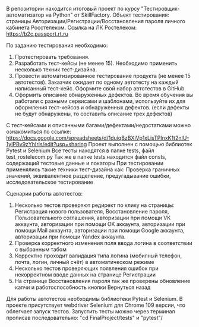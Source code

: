 В репозитории находится итоговый проект по курсу "Тестировщик-автоматизатор на Python" от SkillFactory. Объект тестирования: страницы Авторизации/Регистрации/Восстановления пароля личного кабинета Росстелеком. Ссылка на ЛК Ростелеком: https://b2c.passport.rt.ru

По заданию тестирования необходимо:

1. Протестировать требования.
2. Разработать тест-кейсы (не менее 15). Необходимо применить несколько техник тест-дизайна.
3. Провести автоматизированное тестирование продукта (не менее 15 автотестов). Заказчик ожидает по одному автотесту на каждый написанный тест-кейс. Оформите свой набор автотестов в GitHub.
4. Оформить описание обнаруженных дефектов. Во время обучения вы работали с разными сервисами и шаблонами, используйте их для оформления тест-кейсов и обнаруженных дефектов. (если дефекты не будут обнаружены, то составить описание трех дефектов)



С тест-кейсами и описанными багами/дефектами/недостатками можно ознакомиться по ссылке: https://docs.google.com/spreadsheets/d/1duiqBzBXiVp1xLisTPInxK1t2nIU-1yIPBv9zYhIris/edit?usp=sharing
Проект выполнен с помощью библиотек Pytest и Selenium
Все тесты находятся в папке tests, файл test_rostelecom.py
Так же в папке tests находится файл consts, содержащий тестовые данные и локаторы
При тестировании применялись такие техники тест-дизайна как: Проверка граничных значений, эквивалентное разделение, предугадывание ошибки, исследовательское тестирование



Сценарии работы автотестов:

1. Несколько тестов проверяют редирект по клику на страницы: Регистрация нового пользователя, Восстановление пароля, Пользователького соглашения, авторизации при помощи VK аккаунта, авторизации при помощи OK аккаунта, авторизации при помощи Mail аккаунта, авторизации при помощи Google аккаунта, авторизации при помощи Yandex аккаунта.
2. Проверка корректного изменения поля ввода логина в соответствии с выбранным табом
3. Корректно проходит валидация типа логина (мобилный телефон, почта, логин, личный счёт) в автоматическом режиме
4. Несколько тестов проверяющих появления ошибок при некорректном вводе данных на странице Регистрации
5. На странице Восстановления пароля так же проверены обновление капчи и работоспособность кнопки Вернуться назад


Для работы автотестов необходимы библиотеки Pytest и Selenium. В проекте присутствует webdriver Selenium для Chrome 109 версии, что облегчает запуск тестов. Запустить тесты можно через терминал прописав последовательно: "cd FinalProject/tests" и "pytest"/
